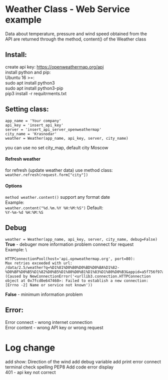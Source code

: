 # Weather Class - Web Service example
Data about temperature, pressure and wind speed obtained from the \
API are returned through the method, content() of the Weather class
## Install:
create api key: https://openweathermap.org/api \
install python and pip: \
Ubuntu 16 >=: \
sudo apt install python3 \
sudo apt install python3-pip \
pip3 install -r requitrments.txt
## Setting class:
```
app_name = 'Your company'
api_key = 'insert_api_key'
server = 'insert_api_server_openweathermap'
city_name = 'Krasnodar'
weather = Weather(app_name, api_key, server, city_name)
```
you can use no set city_map, default city Moscow
#### Refresh weather
for refresh (update weather data) use method class: \
```weather.refresh(request.form["city"])```
#### Options
```method weather.content()``` support any format date \
Example: \
```weather.content("%d.%m.%Y %H:%M:%S")```
Default: \
```%Y-%m-%d %H:%M:%S```
## Debug
```weather = Weather(app_name, api_key, server, city_name, debug=False)```
**True** - debuger more information problem connect for request \
Example: \
```
HTTPConnectionPool(host='api.opnweathermap.org', port=80): 
Max retries exceeded with url: 
/data/2.5/weather?q=%D1%81%D0%B0%D0%BD%D0%BA%D1%82-%D0%BF%D0%B5%D1%82%D0%B5%D1%80%D0%B1%D1%83%D1%80%D0%B3&appid=a5f756f97a8cf1082787e8d36699c449&units=metric (Caused by NewConnectionError('<urllib3.connection.HTTPConnection object at 0x7fcd0e647460>: Failed to establish a new connection: [Errno -2] Name or service not known')) 
```
**False** - minimum information problem
## Error:
Error connect - wrong internet connection \
Error content - wrong API key or wrong request
# Log change
add show: Direction of the wind
add debug variable
add print error connect terminal
check spelling PEP8
Add code error display \
401 - api key not correct

